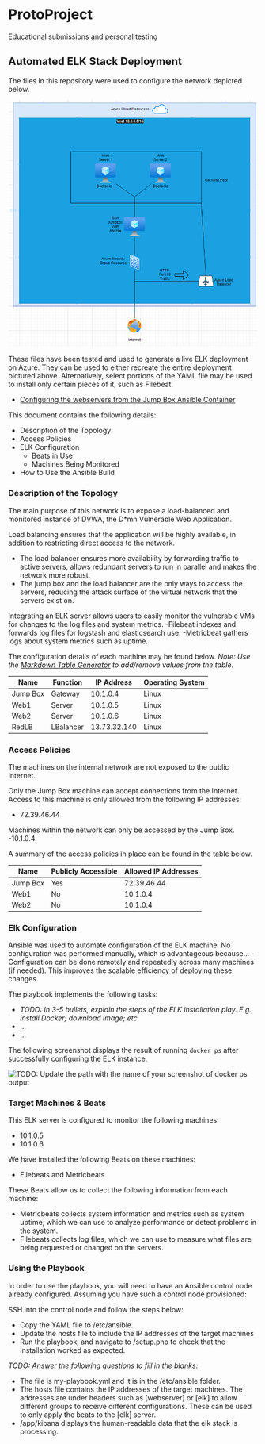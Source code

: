 # ProtoProject
Educational submissions and personal testing
## Automated ELK Stack Deployment

The files in this repository were used to configure the network depicted below.

![SimpleVnet Topology](drawioVNetDiagram.png)

These files have been tested and used to generate a live ELK deployment on Azure. They can be used to either recreate the entire deployment pictured above. Alternatively, select portions of the YAML file may be used to install only certain pieces of it, such as Filebeat.

  -  [Configuring the webservers from the Jump Box Ansible Container](my-playbook.yml)

This document contains the following details:
- Description of the Topology
- Access Policies
- ELK Configuration
  - Beats in Use
  - Machines Being Monitored
- How to Use the Ansible Build


### Description of the Topology

The main purpose of this network is to expose a load-balanced and monitored instance of DVWA, the D*mn Vulnerable Web Application.

Load balancing ensures that the application will be highly available, in addition to restricting direct access to the network.
- The load balancer ensures more availability by forwarding traffic to active servers, allows redundant servers to run in parallel and makes the network more robust.
- The jump box and the load balancer are the only ways to access the servers, reducing the attack surface of the virtual network that the servers exist on.

Integrating an ELK server allows users to easily monitor the vulnerable VMs for changes to the log files and system metrics.
-Filebeat indexes and forwards log files for logstash and elasticsearch use.
-Metricbeat gathers logs about system metrics such as uptime.

The configuration details of each machine may be found below.
_Note: Use the [Markdown Table Generator](http://www.tablesgenerator.com/markdown_tables) to add/remove values from the table_.

| Name     | Function | IP Address | Operating System |
|----------|----------|------------|------------------|
| Jump Box | Gateway  | 10.1.0.4   | Linux            |
| Web1     | Server   | 10.1.0.5   | Linux            |
| Web2     | Server   | 10.1.0.6   | Linux            |
| RedLB    | LBalancer|13.73.32.140| Linux            |

### Access Policies

The machines on the internal network are not exposed to the public Internet. 

Only the Jump Box machine can accept connections from the Internet. Access to this machine is only allowed from the following IP addresses:
- 72.39.46.44

Machines within the network can only be accessed by the Jump Box.
-10.1.0.4

A summary of the access policies in place can be found in the table below.

| Name     | Publicly Accessible | Allowed IP Addresses |
|----------|---------------------|----------------------|
| Jump Box | Yes                 |  72.39.46.44         |
| Web1     | No                  |  10.1.0.4            |
| Web2     | No                  |  10.1.0.4            |

### Elk Configuration

Ansible was used to automate configuration of the ELK machine. No configuration was performed manually, which is advantageous because...
-Configuration can be done remotely and repeatedly across many machines (if needed). This improves the scalable efficiency of deploying these changes.

The playbook implements the following tasks:
- _TODO: In 3-5 bullets, explain the steps of the ELK installation play. E.g., install Docker; download image; etc._
- ...
- ...

The following screenshot displays the result of running `docker ps` after successfully configuring the ELK instance.

![TODO: Update the path with the name of your screenshot of docker ps output](Images/docker_ps_output.png)

### Target Machines & Beats
This ELK server is configured to monitor the following machines:
- 10.1.0.5
- 10.1.0.6

We have installed the following Beats on these machines:
- Filebeats and Metricbeats

These Beats allow us to collect the following information from each machine:
- Metricbeats collects system information and metrics such as system uptime, which we can use to analyze performance or detect problems in the system.
- Filebeats collects log files, which we can use to measure what files are being requested or changed on the servers. 

### Using the Playbook
In order to use the playbook, you will need to have an Ansible control node already configured. Assuming you have such a control node provisioned: 

SSH into the control node and follow the steps below:
- Copy the YAML file to /etc/ansible.
- Update the hosts file to include the IP addresses of the target machines
- Run the playbook, and navigate to <IP>/setup.php to check that the installation worked as expected.

_TODO: Answer the following questions to fill in the blanks:_
- The file is my-playbook.yml and it is in the /etc/ansible folder.
- The hosts file contains the IP addresses of the target machines. The addresses are under headers such as [webserver] or [elk] to allow different groups to receive different configurations. These can be used to only apply the beats to the [elk] server.
- <Elk-Public-IP>/app/kibana displays the human-readable data that the elk stack is processing.
